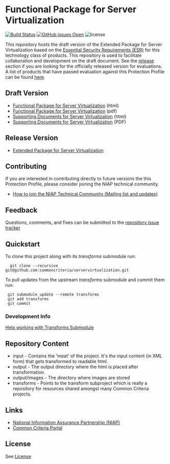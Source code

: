 Functional Package for Server Virtualization 
============
[![Build Status](https://travis-ci.com/commoncriteria/servervirtualization.svg?branch=master)](https://travis-ci.com/commoncriteria/servervirtualization) 
[![GitHub issues Open](https://img.shields.io/github/issues/commoncriteria/servervirtualization.svg?maxAge=2592000)](https://github.com/commoncriteria/servervirtualization/issues) 
![license](https://img.shields.io/badge/license-Unlicensed-blue.svg)

This repository hosts the draft version of the Extended Package for Server Virtualization based on the 
[Essential Security Requirements (ESR)](https://commoncriteria.github.io/pp/servervirtualization/servervirtualization-esr.html) for this technology class of 
products. This repository is used to facilitate collaboration and development on the draft document. 
See the [release](#Release-Version) section if you are looking for the officially released version for evaluations. 
A list of products that have passed evaluation against this Protection Profile can be found [here](https://www.niap-ccevs.org/Profile/Info.cfm?id=410).

## Draft Version

* [Functional Package for Server Virtualization](https://commoncriteria.github.io/pp/servervirtualization/servervirtualization-release.html) (html)
* [Functional Package for Server Virtualization](https://commoncriteria.github.io/pp/servervirtualization/servervirtualization-release.pdf) (pdf)
* [Supporting Documents for Server Virtualization](https://github.com/commoncriteria/commoncriteria.github.io/tree/master/pp/clientvirtualization/clientvirtualization-sd.html) (html)
* [Supporting Documents for Server Virtualization](https://github.com/commoncriteria/commoncriteria.github.io/tree/master/pp/clientvirtualization/clientvirtualization-sd.pdf) (PDF)



## Release Version
* [Extended Package for Server Virtualization](https://www.niap-ccevs.org/Profile/Info.cfm?id=410)

## Contributing

If you are interested in contributing directly to future versions the this Protection Profile, please consider joining the NIAP technical community.
* [How to join the NIAP Technical Community (Mailing list and updates)](https://www.niap-ccevs.org/NIAP_Evolution/tech_communities.cfm)

## Feedback

Questions, comments, and fixes can be submitted to the [repository issue tracker](https://github.com/commoncriteria/servervirtualization/issues)


## Quickstart
To clone this project along with its _transforms_ submodule run:

````
  git clone --recursive git@github.com:commoncriteria/servervirtualization.git
````
To pull updates from the upstream _transforms_ submodule and commit them run:
````
 git submodule update --remote transforms
 git add transforms
 git commit
````

### Development Info
[Help working with Transforms Submodule](https://github.com/commoncriteria/transforms/wiki/Working-with-Transforms-as-a-Submodule)

## Repository Content
* input - Contains the 'meat' of the project. It's the input content (in XML form) that gets transformed to readable html.
* output - The output directory where the html is placed after transformation.
* output/images - The directory where images are stored
* transforms - Points to the transform subproject which is really a repository for resources shared amongst many Common Criteria projects.

## Links 
* [National Information Assurance Partnership (NIAP)](https://www.niap-ccevs.org/)
* [Common Criteria Portal](https://www.commoncriteriaportal.org/)

## License

See [License](./LICENSE)
